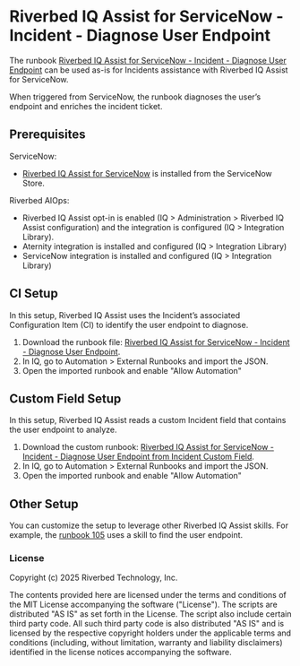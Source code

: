 # Riverbed IQ Assist for ServiceNow - Incident - Diagnose User Endpoint

The runbook [Riverbed IQ Assist for ServiceNow - Incident - Diagnose User Endpoint](./Riverbed%20IQ%20Assist%20for%20ServiceNow%20-%20Incident%20-%20Diagnose%20User%20Endpoint.json) can be used as-is for Incidents assistance with Riverbed IQ Assist for ServiceNow.

When triggered from ServiceNow, the runbook diagnoses the user’s endpoint and enriches the incident ticket.

## Prerequisites

ServiceNow:
- [Riverbed IQ Assist for ServiceNow](https://store.servicenow.com/sn_appstore_store.do#!/store/search?q=Riverbed) is installed from the ServiceNow Store.

Riverbed AIOps:
- Riverbed IQ Assist opt-in is enabled (IQ > Administration > Riverbed IQ Assist configuration) and the integration is configured (IQ > Integration Library).
- Aternity integration is installed and configured (IQ > Integration Library)
- ServiceNow integration is installed and configured (IQ > Integration Library)

## CI Setup

In this setup, Riverbed IQ Assist uses the Incident’s associated Configuration Item (CI) to identify the user endpoint to diagnose.

1. Download the runbook file: [Riverbed IQ Assist for ServiceNow - Incident - Diagnose User Endpoint](./Riverbed%20IQ%20Assist%20for%20ServiceNow%20-%20Incident%20-%20Diagnose%20User%20Endpoint.json).
2. In IQ, go to Automation > External Runbooks and import the JSON.
3. Open the imported runbook and enable "Allow Automation"

## Custom Field Setup

In this setup, Riverbed IQ Assist reads a custom Incident field that contains the user endpoint to analyze.

1. Download the custom runbook: [Riverbed IQ Assist for ServiceNow - Incident - Diagnose User Endpoint from Incident Custom Field](./Riverbed%20IQ%20Assist%20for%20ServiceNow%20-%20Incident%20-%20Diagnose%20User%20Endpoint%20from%20Incident%20Custom%20Field.json).
2. In IQ, go to Automation > External Runbooks and import the JSON.
3. Open the imported runbook and enable "Allow Automation"

## Other Setup

You can customize the setup to leverage other Riverbed IQ Assist skills. For example, the [runbook 105](../105-riverbed-iq-assist-for-servicenow-incident-caller-endpoint-diagnostic/) uses a skill to find the user endpoint.


### License

Copyright (c) 2025 Riverbed Technology, Inc.

The contents provided here are licensed under the terms and conditions of the MIT License accompanying the software ("License"). The scripts are distributed "AS IS" as set forth in the License. The script also include certain third party code. All such third party code is also distributed "AS IS" and is licensed by the respective copyright holders under the applicable terms and conditions (including, without limitation, warranty and liability disclaimers) identified in the license notices accompanying the software.

